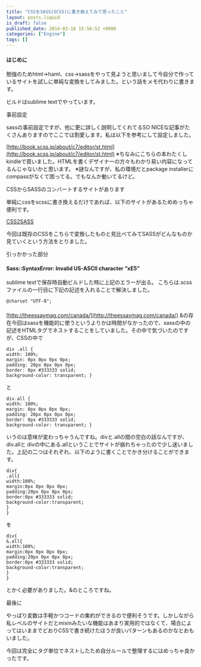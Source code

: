 ```yaml
---
title: "CSSをSASS(SCSS)に書き換えてみて思ったこと"
layout: posts.liquid
is_draft: false
published_date: 2014-03-16 15:56:52 +0900
categories: ["Engine"]
tags: []
---
```


#### はじめに
勉強のためhtml-\>haml、css-\>sassをやって見ようと思いまして今自分で作っているサイトを試しに単純な変換をしてみました。という話をメモ代わりに書きます。

ビルドはsublime textでやっています。

事前設定

sassの事前設定ですが、他に更に詳しく説明してくれてるSO NICEな記事がたくさんありますのでここでは割愛します。私は以下を参考にして設定しました。

[http://book.scss.jp/about/c7/editor/st.html](http://book.scss.jp/about/c7/editor/st.html) ※ちなみにこちらの本わたくしkindleで買いました。HTMLを書くデザイナーの方々もわかり易い内容になってるんじゃないかと思います。 ※謎なんですが、私の環境だとpackage installerにcompassがなくて困ってる。でもなんか動いてるけど。

CSSからSASSのコンバートするサイトがあります

単純にcssをscssに書き換えるだけであれば、以下のサイトがあるためめっちゃ便利です。

[CSS2SASS](http://css2sass.heroku.com)

今回は既存のCSSをこちらで変換したものと見比べてみてSASSがどんなものか見ていくという方法をとりました。

引っかかった部分

#### Sass::SyntaxError: Invalid US-ASCII character “xE5”
sublime textで保存時自動ビルドした時に上記のエラーが出る。 こちらは.scssファイルの一行目に下記の記述を入れることで解決しました。

    @charset "UTF-8";

#### 
[http://theessaymag.com/canada/](http://theessaymag.com/canada/) &の存在今回はsassを機能的に使うというよりかは時間がなかったので、sassの中の記述をHTMLタグでネストすることをしていました。その中で気づいたのですが、CSSの中で

    div .all {
    width: 100%;
    margin: 0px 0px 0px 0px;
    padding: 20px 0px 0px 0px;
    border: 0px #333333 solid;
    background-color: transparent; }

と

    div.all {
    width: 100%;
    margin: 0px 0px 0px 0px;
    padding: 20px 0px 0px 0px;
    border: 0px #333333 solid;
    background-color: transparent; }

いうのは意味が変わっちゃうんですね。divと.allの間の空白の話なんですが、div.allと divの中にある.allということでサイトが崩れちゃったので少し迷いました。上記の二つはそれぞれ、以下のように書くことでかき分けることができます。

    div{
    .all{
    width:100%;
    margin:0px 0px 0px 0px;
    padding:20px 0px 0px 0px;
    border:0px #333333 solid;
    background-color:transparent;
    }
    }

を

    div{
    &.all{
    width:100%;
    margin:0px 0px 0px 0px;
    padding:20px 0px 0px 0px;
    border:0px #333333 solid;
    background-color:transparent;
    }
    }

とかく必要がありました。&のところですね。

最後に

やっぱり変数は手軽かつコードの集約ができるので便利そうです。しかしながら私レベルのサイトだとmixinみたいな機能はあまり実用的ではなくて、場合によってはいままでどおりCSSで書き続けたほうが良いパターンもあるのかなとおもいました。

今回は完全にタグ単位でネストしたため自分ルールで整理するにはめっちゃ良かったです。


